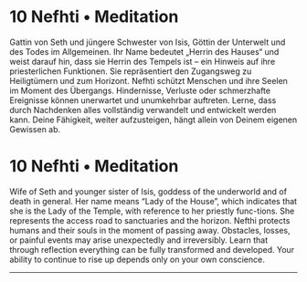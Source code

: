 # 10 Nefhti • Meditation

Gattin von Seth und jüngere Schwester von Isis, Göttin der Unterwelt und des Todes im Allgemeinen. Ihr Name bedeutet „Herrin des Hauses“ und weist darauf hin, dass sie Herrin des Tempels ist – ein Hinweis auf ihre priesterlichen Funktionen. Sie repräsentiert den Zugangsweg zu Heiligtümern und zum Horizont. Nefhti schützt Menschen und ihre Seelen im Moment des Übergangs. Hindernisse, Verluste oder schmerzhafte Ereignisse können unerwartet und unumkehrbar auftreten. Lerne, dass durch Nachdenken alles vollständig verwandelt und entwickelt werden kann. Deine Fähigkeit, weiter aufzusteigen, hängt allein von Deinem eigenen Gewissen ab.

# 10 Nefhti • Meditation

Wife of  Seth  and  younger sister  of  Isis, goddess of the underworld  and  of death  in  general.  Her  name  means “Lady of  the  House”,  which  indicates  that  she  is  the Lady of  the Temple, with  reference to her  priestly func-tions. She  represents the  access road to sanctuaries and the  horizon.  Nefthi  protects  humans  and  their  souls in  the  moment  of  passing  away. Obstacles,  losses,  or painful  events may arise  unexpectedly and  irreversibly. Learn  that  through  reflection  everything  can  be  fully transformed  and  developed. Your ability  to continue  to rise up depends only on your own conscience.

------

